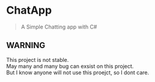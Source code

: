 # ChatApp
> A Simple Chatting app with C#

## WARNING
This project is not stable. <br />
May many and many bug can exsist on this project. <br />
But I know anyone will not use this proejct, so I dont care.
